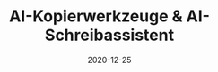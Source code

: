 ---
id: "01"
title: "AI-Kopierwerkzeuge & AI-Schreibassistent"
description: "AI-Kopierwerkzeuge wurden entwickelt, um Ihnen beim schnellen Schreiben von Inhalten für Ihre Marke zu helfen."
templateKey: home
tags:
  - Maila.ai
lang: de
date: 2020-12-25
image: ../img/logo.png
sectionlabel: "Mehr Funktionen"
section1:
    title: "Vereinfachung von Inhalten"
    description: "Vereinfachen Sie Ihre Artikel, Aufsätze und Berichte mit fortgeschrittener künstlicher Intelligenz."
section2:
    title: " Übersetzung von Inhalten"
    description: "Übersetzen Sie Ihre Artikel, Aufsätze und Berichte von einer Sprache in eine andere."
section3:
    title: " Fehler beheben"
    description: "Verbessern Sie die Qualität Ihres Inhalts, indem Sie Grammatikfehler, Rechtschreibfehler und stilistische Fehler beheben."
tables:
  button: "Registrieren"
  link: "/app"
  header: "Preise"
  caption: "Pläne"
  cta: "Haben Sie einen besonderen Fall?"
  cta_link: "/contact"
  cta_button: "Kontaktiere uns"
  cta_caption: "Lassen Sie uns über Ihre spezifischen Anforderungen sprechen und sehen, wie wir Ihnen helfen können."

plans:
  - free:
      name: "Frei"
      price: "Frei"
      features:
        - Ideal für Einzelpersonen
        - 25.000 Wörter pro Monat
        - Zugang zu kostenlosen Vorlagen
  - growth:
      name: "Wachstum"
      price: "19$/Monat"
      features:
        - Ideal für Start-ups & kleine Unternehmen
        - Unbegrenzte Wörter/mo
        - Zugang zu allen Vorlagen
        - 24/7 Support
  - corporate:
      name: "Unternehmensweit"
      price: "39$/Monat"
      features:
        - Ideal für große Unternehmen
        - Unbegrenzte Wörter/mo
        - Zugang zu allen Vorlagen
        - Anpassbare Modelle
        - 24/7 Support

F100:
  - AI-Kopierwerkzeuge
  - Mit AI-Kopierwerkzeugen können Sie E-Mails erstellen, die auf Verkauf ausgerichtet sind und Ihre Zielgruppe dazu motivieren, Maßnahmen zu ergreifen. Geben Sie einfach einige Produktinformationen ein, und unser fortschrittlicher Motor generiert eine Marketing-Nachricht, die Ihr Produkt auf die nächste Stufe bringt.
  - AI in Ihren redaktionellen Prozess integrieren
  - Es ist wichtig, weniger Zeit mit Entdecken und Brainstorming zu verbringen und mehr Zeit tatsächlich Ergebnisse zu erzielen. Durch die Integration von AI-Algorithmen in Ihren redaktionellen Prozess können Sie neue Ideen in Ihr Unternehmen bringen. Egal, ob Sie einen Blog-Beitrag schreiben, Inhalte für eine Website erstellen oder eine Marketing-E-Mail erstellen müssen, unser Plattform kann Ihnen dabei helfen, Ihren Schreibprozess zu beschleunigen.
T100:
  - "Werbetexten"
  - "E-Mail-Generator"
  - "Brainstorming"
  - "Zusammenfassungsgenerator"
  - "SEO-Prüfer"
  - "Paraphrasieren"
B100: 
  - "Die bewährten Formeln zur Erstellung strukturierter Aussagen über Ihr Produkt."
  - "Erstellen Sie Verkaufstexte in E-Mails mit aussagekräftigen Worten und Phrasen für Ihr Produkt."
  - "Effektive Wege, um neue Ideen in Ihr Produkt zu bringen."
  - "Kürzen Sie Dokumente zu Zusammenfassungen. Bekommen Sie ein Gefühl dafür, was Menschen über verschiedene Themen sagen, ohne dabei überfordert zu sein."
  - "Analysieren und bewerten Sie Ihre Inhalte mit unserem KI-gesteuerten SEO-Checker."
  - "Nutzen Sie leistungsstarke Tools, um Ihren Landing Pages eine starke Stimme zu geben."
H0121: "Maila.AI ist eine AI-Kopier- und Schreibassistentenplattform, mit der Sie professionelle Inhalte in wenigen Minuten erstellen können."
T0152: "AI-Kopierwerkzeuge & AI-Schreibassistent"
H01051: "Starten Sie mit Ihrer ersten 25.000-Wörter-Testversion und sehen Sie, ob Ihre Arbeit verbessert wird."
H01047: "Diese Ergebnisse werden vorab generiert und vollständig von AI angetrieben"
H0118:
  A0117q:
    - Ist AI-generierter Inhalt frei von Plagiaten? 
    - Unser AI-generierter Inhalt ist frei von Plagiaten und genau.
    - Wie kann AI-Kopierwerkzeug in einem Unternehmen verwendet werden?
    - AI-basierte Inhaltsgenerierung kann für eine Vielzahl von Zwecken in Unternehmen verwendet werden. Diese Art von Inhalten kann bei Produktbeschreibungen, Social Media-Updates, E-Mail-Betreffzeilen und vielem mehr helfen. Ein AI-Schreibassistent kann dabei helfen, Zeit zu sparen und die Qualität der erstellten Inhalte zu verbessern.
    - Wie viel kostet es?
    - Wir bieten eine kostenlose Testversion an, damit Sie sehen können, ob unser AI Ihnen dabei helfen kann, großartige Inhalte zu erstellen.
    - Warum sollte ich das statt meiner eigenen Inhalte zu erstellen?
    - AI-generierte Kopien können eine großartige Möglichkeit sein, Zeit zu sparen, insbesondere wenn Sie unterbesetzt sind. AI-Kopierwerkzeuge können Inhalte schneller als ein menschlicher Schriftsteller erstellen.
    - Wie lange dauert es?
    - Wir generieren Inhalte in Echtzeit, sodass Ihre Ergebnisse sofort verfügbar sind. Es kann ein wenig Zeit in Anspruch nehmen, sich an einen AI-Schreibassistenten zu gewöhnen, aber sobald Sie den Dreh raus haben, kann es Ihnen viel Zeit sparen.
    - Kann ich Inhalte in anderen Sprachen erstellen?
    - Ja, wir unterstützen Sprachen außer Englisch. Die besten qualitativ hochwertigen Übersetzungen sind derzeit in Englisch verfügbar.
H01194: 
  - AI-Kopiergenerator
  - Verwenden Sie fortschrittliche künstliche Intelligenz, um Inhalte für Ihre Website, Ihren Blog oder Ihre Marketingmaterialien zu erstellen.
  - AI-Kopierwerkzeuge
  - Verwenden Sie fortschrittliche künstliche Intelligenz, um die Qualität Ihres Inhalts zu verbessern, indem Sie Stil- und Grammatikfehler beheben.
L0401:
  - Registrieren
  - Anmelden
path: /de/
slug: /de/
---
